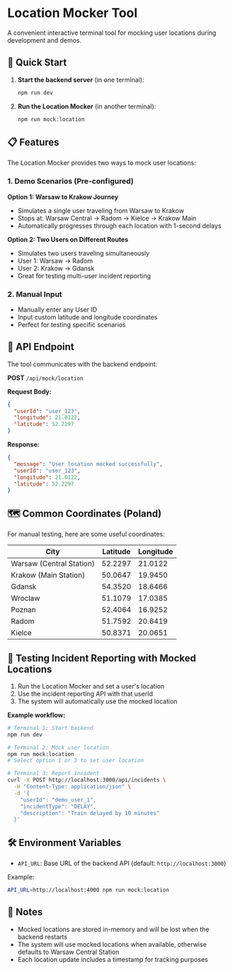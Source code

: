 # Location Mocker Tool

A convenient interactive terminal tool for mocking user locations during development and demos.

## 🚀 Quick Start

1. **Start the backend server** (in one terminal):
   ```bash
   npm run dev
   ```

2. **Run the Location Mocker** (in another terminal):
   ```bash
   npm run mock:location
   ```

## 📋 Features

The Location Mocker provides two ways to mock user locations:

### 1. Demo Scenarios (Pre-configured)

**Option 1: Warsaw to Krakow Journey**
- Simulates a single user traveling from Warsaw to Krakow
- Stops at: Warsaw Central → Radom → Kielce → Krakow Main
- Automatically progresses through each location with 1-second delays

**Option 2: Two Users on Different Routes**
- Simulates two users traveling simultaneously
- User 1: Warsaw → Radom
- User 2: Krakow → Gdansk
- Great for testing multi-user incident reporting

### 2. Manual Input

- Manually enter any User ID
- Input custom latitude and longitude coordinates
- Perfect for testing specific scenarios

## 🔌 API Endpoint

The tool communicates with the backend endpoint:

**POST** `/api/mock/location`

**Request Body:**
```json
{
  "userId": "user_123",
  "longitude": 21.0122,
  "latitude": 52.2297
}
```

**Response:**
```json
{
  "message": "User location mocked successfully",
  "userId": "user_123",
  "longitude": 21.0122,
  "latitude": 52.2297
}
```

## 🗺️ Common Coordinates (Poland)

For manual testing, here are some useful coordinates:

| City | Latitude | Longitude |
|------|----------|-----------|
| Warsaw (Central Station) | 52.2297 | 21.0122 |
| Krakow (Main Station) | 50.0647 | 19.9450 |
| Gdansk | 54.3520 | 18.6466 |
| Wroclaw | 51.1079 | 17.0385 |
| Poznan | 52.4064 | 16.9252 |
| Radom | 51.7592 | 20.6419 |
| Kielce | 50.8371 | 20.0651 |

## 🧪 Testing Incident Reporting with Mocked Locations

1. Run the Location Mocker and set a user's location
2. Use the incident reporting API with that userId
3. The system will automatically use the mocked location

**Example workflow:**
```bash
# Terminal 1: Start backend
npm run dev

# Terminal 2: Mock user location
npm run mock:location
# Select option 1 or 3 to set user location

# Terminal 3: Report incident
curl -X POST http://localhost:3000/api/incidents \
  -H "Content-Type: application/json" \
  -d '{
    "userId": "demo_user_1",
    "incidentType": "DELAY",
    "description": "Train delayed by 10 minutes"
  }'
```

## 🛠️ Environment Variables

- `API_URL`: Base URL of the backend API (default: `http://localhost:3000`)

Example:
```bash
API_URL=http://localhost:4000 npm run mock:location
```

## 📝 Notes

- Mocked locations are stored in-memory and will be lost when the backend restarts
- The system will use mocked locations when available, otherwise defaults to Warsaw Central Station
- Each location update includes a timestamp for tracking purposes

